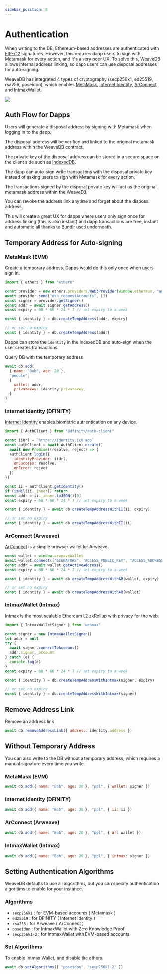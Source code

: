 ```yaml
---
sidebar_position: 8
---
```

# Authentication

When writing to the DB, Ethereum-based addresses are authenticated with [EIP-712](https://eips.ethereum.org/EIPS/eip-712) signatures. However, this requires dapp users to sign with Metamask for every action, and it's a very poor UX. To solve this, WeaveDB allows internal address linking, so dapp users can use disposal addresses for auto-signing.

WeaveDB has integrated 4 types of cryptography (secp256k1, ed25519, rsa256, poseidon), which enables [MetaMask](https://metamask.io/), [Internet Identity](https://identity.ic0.app/), [ArConnect](https://www.arconnect.io/) and [IntmaxWallet](https://www.intmaxwallet.io).

![](/img/wallets.png)

## Auth Flow for Dapps

Users will generate a disposal address by signing with Metamask when logging in to the dapp.

The disposal address will be verified and linked to the original metamask address within the WeaveDB contract.

The private key of the disposal address can be stored in a secure space on the client side such as [IndexedDB](https://developer.mozilla.org/en-US/docs/Web/API/IndexedDB_API).

The dapp can auto-sign write transactions with the disposal private key instead of asking users to sign with Metamask for every action.

The transactions signed by the disposal private key will act as the original metamask address within the WeaveDB.

You can revoke the address link anytime and forget about the disposal address.

This will create a great UX for dapps where users only sign once for address linking (this is also instant) and dapp transactions are free, instant and automatic all thanks to [Bundlr](https://bundlr.network/) used underneath.

## Temporary Address for Auto-signing

### MetaMask (EVM)

Create a temporary address. Dapps would do this only once when users sign in.

```js
import { ethers } from "ethers"

const provider = new ethers.providers.Web3Provider(window.ethereum, "any")
await provider.send("eth_requestAccounts", [])
const signer = provider.getSigner()
const addr = await signer.getAddress()
const expiry = 60 * 60 * 24 * 7 // set expiry to a week

const { identity } = db.createTempAddress(addr, expiry)

// or set no expiry
const { identity } = db.createTempAddress(addr)
```

Dapps can store the `identity` in the IndexedDB and auto-sign when the user creates transactions.

Query DB with the temporary address

```js
await db.add(
  { name: "Bob", age: 20 },
  "people",
  {
    wallet: addr,
    privateKey: identity.privateKey,
  }
)
```

### Internet Identity (DFINITY)

[Internet Identity](https://identity.ic0.app/) enables biometric authentication on any device.

```js
import { AuthClient } from "@dfinity/auth-client"

const iiUrl = `https://identity.ic0.app`
const authClient = await AuthClient.create()
  await new Promise((resolve, reject) => {
  authClient.login({
    identityProvider: iiUrl,
	onSuccess: resolve,
	onError: reject
  })
})

const ii = authClient.getIdentity()
if (isNil(ii._inner)) return
const addr = ii._inner.toJSON()[0]
const expiry = 60 * 60 * 24 * 7 // set expiry to a week

const { identity } = await db.createTempAddressWithII(ii, expiry)

// or set no expiry
const { identity } = await db.createTempAddressWithII(ii)
```

### ArConnect (Arweave)

[ArConnect](https://arconnect.io) is a simple browser wallet for Arweave.

```js
const wallet = window.arweaveWallet
await wallet.connect(["SIGNATURE", "ACCESS_PUBLIC_KEY", "ACCESS_ADDRESS"])
const addr = await wallet.getActiveAddress()
const expiry = 60 * 60 * 24 * 7 // set expiry to a week

const { identity } = await db.createTempAddressWithAR(wallet, expiry)

// or set no expiry
const { identity } = await db.createTempAddressWithAR(wallet)
```

### IntmaxWallet (Intmax)

[Intmax](https://intmax.io) is the most scalable Ethereum L2 zkRollup with privacy for the web.

```js
import { IntmaxWalletSigner } from "webmax"

const signer = new IntmaxWalletSigner()
let addr = null
try {
  await signer.connectToAccount()
  addr.signer._account
} catch (e) {
  console.log(e)
}
const expiry = 60 * 60 * 24 * 7 // set expiry to a week

const { identity } = db.createTempAddressWithIntmax(signer, expiry)

// or set no expiry
const { identity } = db.createTempAddressWithIntmax(signer)
```
## Remove Address Link

Remove an address link

```js
await db.removeAddressLink({ address: identity.address })
```

## Without Temporary Address

You can also write to the DB without a temporary address, which requires a manual signature every time you write.

### MetaMask (EVM)

```js
await db.add({ name: "Bob", age: 20 }, "ppl", { wallet: signer })
```

### Internet Identity (DFINITY)

```js
await db.add({ name: "Bob", age: 20 }, "ppl", { ii: ii })
```

### ArConnect (Arweave)

```js
await db.add({ name: "Bob", age: 20 }, "ppl", { ar: wallet })
```

### IntmaxWallet (Intmax)

```js
await db.add({ name: "Bob", age: 20 }, "ppl", { intmax: signer })
```
## Setting Authentication Algorithms

WeaveDB defaults to use all algorithms, but you can specify authentication algoritims to enable for your instance.

### Algorithms

- `secp256k1` : for EVM-based accounts ( Metamask )
- `ed25519` : for DFINITY ( Internet Identity )
- `rsa256` : for Arweave ( ArConnect )
- `poseidon` : for IntmaxWallet with Zero Knowledge Proof
- `secp256k1-2` : for IntmaxWallet with EVM-based accounts

### Set Algorithms

To enable Intmax Wallet, and disable the others.

```javascript
await db.setAlgorithms([ "poseidon", "secp256k1-2" ])
```
